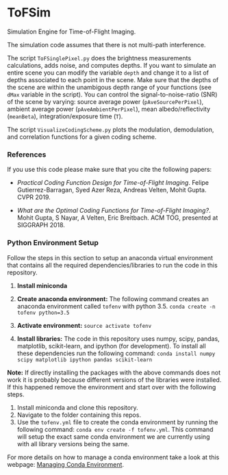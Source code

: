 # ToFSim

Simulation Engine for Time-of-Flight Imaging. 

The simulation code assumes that there is not multi-path interference. 

The script `ToFSinglePixel.py` does the brightness measurements calculations, adds noise, and computes depths. If you want to simulate an entire scene you can modify the variable `depth` and change it to a list of depths associated to each point in the scene. Make sure that the depths of the scene are within the unambigous depth range of your functions (see `dMax` variable in the script). You can control the signal-to-noise-ratio (SNR) of the scene by varying: source average power (`pAveSourcePerPixel`), ambient average power (`pAveAmbientPerPixel`), mean albedo/reflectivity (`meanBeta`), integration/exposure time (`T`). 

The script `VisualizeCodingScheme.py` plots the modulation, demodulation, and correlation functions for a given coding scheme.  

### References

If you use this code please make sure that you cite the following papers:

* *Practical Coding Function Design for Time-of-Flight Imaging*. Felipe Gutierrez-Barragan, Syed Azer Reza, Andreas Velten, Mohit Gupta. CVPR 2019.

* *What are the Optimal Coding Functions for Time-of-Flight Imaging?*. Mohit Gupta, S Nayar, A Velten, Eric Breitbach. ACM TOG, presented at SIGGRAPH 2018.

### Python Environment Setup

Follow the steps in this section to setup an anaconda virtual environment that contains all the required dependencies/libraries to run the code in this repository.

1. **Install miniconda**
2. **Create anaconda environment:** The following command creates an anaconda environment called `tofenv` with python 3.5.
```conda create -n tofenv python=3.5 ```

3. **Activate environment:** 
```source activate tofenv```

4. **Install libraries:** The code in this repository uses numpy, scipy, pandas, matplotlib, scikit-learn, and ipython (for development). To install all these dependencies run the following command:
```conda install numpy scipy matplotlib ipython pandas scikit-learn```

**Note:** If directly installing the packages with the above commands does not work it is probably because different versions of the libraries were installed. If this happened remove the environment and start over with the following steps.

1. Install miniconda and clone this repository.
2. Navigate to the folder containing this repos.
3. Use the `tofenv.yml` file to create the conda environment by running the following command: 
```conda env create -f tofenv.yml```. 
This command will setup the exact same conda environment we are currently using with all library versions being the same.

For more details on how to manage a conda environment take a look at this webpage: [Managing Conda Environment](https://conda.io/projects/conda/en/latest/user-guide/tasks/manage-environments.html#sharing-an-environment).


